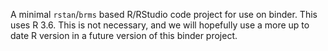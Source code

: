 A minimal `rstan`/`brms` based R/RStudio code project for use on binder.
This uses R 3.6. This is not necessary, and we will hopefully use a more up to date R version in a future version of this binder project.

